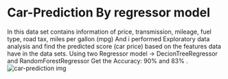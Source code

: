 # Car-Prediction By regressor model 
In this data set contains information of price, transmission, mileage, fuel type, road tax, miles per gallon (mpg)
And i performed Exploratory data analysis and find the predicted score (car price) based on the features data have in the data sets.
Using two Regressor model -> DecionTreeRegressor and RandomForestRegressor 
Get the Accuracy: 90% and 83% .
![car-prediction img](https://user-images.githubusercontent.com/59997919/145713254-b9626c94-0ece-4397-bc21-49405f29529e.png)
